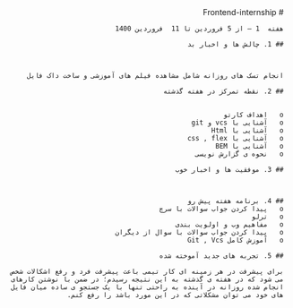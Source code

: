 ﻿<div dir="rtl">
    # Frontend-internship

    هفته  1 – از 5 فروردین تا 11  فروردین 1400

    ## 1. چالش ها و اخبار بد



    انجام تسک های روزانه شامل مشاهده فیلم های آموزشی و ساخت داک فایل

    ## 2. نقطه تمرکز در هفته گذشته 


    o	اهداف کارتو
    o	آشنایی با vcs و git
    o   آشنایی با Html
    o   آشنایی با css , flex
    o   آشنایی با BEM
    o   نحوه ی گزارش نویسی

    ## 3. موفقیت ها و اخبار خوب

    

    ## 4. برنامه هفته پیش رو
    o   پیدا کردن جواب سوالات با سرچ
    o	ترلو 
    o	مفاهیم وب و اولویت بندی
    o   پیدا کردن جواب سوالات با سوال از دیگران
    o   آموزش کامل Git , Vcs

    ## 5. تجربه های جدید آموخته شده

    برای پیشرفت در هر زمینه ای کار تیمی باعث پیشرفت فرد و رفع اشکالات شخص می شود که در هفته ی گذشته به این نتیجه رسیدم؛ در ضمن با نوشتن کارهای انجام شده روزانه در آینده به راحتی تنها با یک جستجو ی ساده میان فایل های خود می توان مشکلاتی که در این مورد باشد را رفع کنم.

</div>
